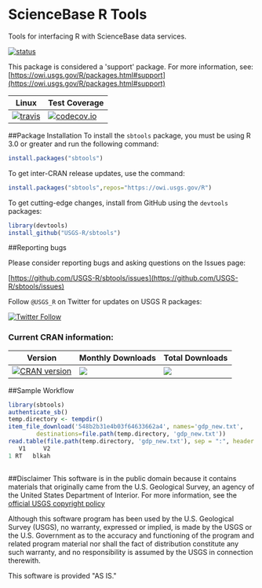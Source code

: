 ScienceBase R Tools
===

Tools for interfacing R with ScienceBase data services.

[![status](https://img.shields.io/badge/USGS-Support-yellow.svg)](https://owi.usgs.gov/R/packages.html#support)

This package is considered a 'support' package. For more information, see:
[https://owi.usgs.gov/R/packages.html#support](https://owi.usgs.gov/R/packages.html#support)

|Linux|Test Coverage|
|----------|------------|
| [![travis](https://travis-ci.org/USGS-R/sbtools.svg?branch=master)](https://travis-ci.org/USGS-R/sbtools)|[![codecov.io](https://codecov.io/github/USGS-R/sbtools/coverage.svg?branch=master)](https://codecov.io/github/USGS-R/sbtools?branch=master)|


##Package Installation
To install the `sbtools` package, you must be using R 3.0 or greater and run the following command:

```R
install.packages("sbtools")
```

To get inter-CRAN release updates, use the command:
```r
install.packages("sbtools",repos="https://owi.usgs.gov/R")
```

To get cutting-edge changes, install from GitHub using the `devtools` packages:

```r
library(devtools)
install_github("USGS-R/sbtools")
```

##Reporting bugs

Please consider reporting bugs and asking questions on the Issues page:

[https://github.com/USGS-R/sbtools/issues](https://github.com/USGS-R/sbtools/issues)

Follow `@USGS_R` on Twitter for updates on USGS R packages:

[![Twitter Follow](https://img.shields.io/twitter/follow/USGS_R.svg?style=social&label=Follow%20USGS_R)](https://twitter.com/USGS_R)

### Current CRAN information:

|Version|Monthly Downloads|Total Downloads|
|----------|------------|------------|
|[![CRAN version](http://www.r-pkg.org/badges/version/sbtools)](https://cran.r-project.org/package=sbtools)|[![](http://cranlogs.r-pkg.org/badges/sbtools)](https://cran.r-project.org/package=sbtools)|[![](http://cranlogs.r-pkg.org/badges/grand-total/sbtools)](https://cran.r-project.org/package=sbtools)|


##Sample Workflow

```r
library(sbtools)
authenticate_sb()
temp.directory <- tempdir()
item_file_download('548b2b31e4b03f64633662a4', names='gdp_new.txt',
		destinations=file.path(temp.directory, 'gdp_new.txt'))
read.table(file.path(temp.directory, 'gdp_new.txt'), sep = ":", header = FALSE)
   V1     V2
1 RT   blkah		
		
```


##Disclaimer
This software is in the public domain because it contains materials that originally came from the U.S. Geological Survey, an agency of the United States Department of Interior. For more information, see the [official USGS copyright policy](http://www.usgs.gov/visual-id/credit_usgs.html#copyright/ "official USGS copyright policy")

Although this software program has been used by the U.S. Geological Survey (USGS), no warranty, expressed or implied, is made by the USGS or the U.S. Government as to the accuracy and functioning of the program and related program material nor shall the fact of distribution constitute any such warranty, and no responsibility is assumed by the USGS in connection therewith.

This software is provided "AS IS."

